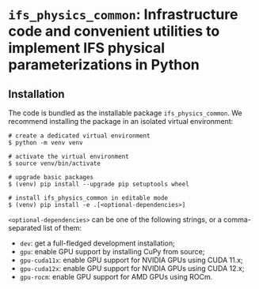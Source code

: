 # `ifs_physics_common`: Infrastructure code and convenient utilities to implement IFS physical parameterizations in Python

## Installation

The code is bundled as the installable package `ifs_physics_common`. We recommend installing the package in an isolated virtual environment:

```shell
# create a dedicated virtual environment
$ python -m venv venv

# activate the virtual environment
$ source venv/bin/activate

# upgrade basic packages
$ (venv) pip install --upgrade pip setuptools wheel

# install ifs_physics_common in editable mode
$ (venv) pip install -e .[<optional-dependencies>]
```

`<optional-dependencies>` can be one of the following strings, or a comma-separated list of them:

* `dev`: get a full-fledged development installation;
* `gpu`: enable GPU support by installing CuPy from source;
* `gpu-cuda11x`: enable GPU support for NVIDIA GPUs using CUDA 11.x;
* `gpu-cuda12x`: enable GPU support for NVIDIA GPUs using CUDA 12.x;
* `gpu-rocm`: enable GPU support for AMD GPUs using ROCm.
